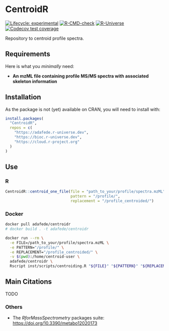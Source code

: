 
<!-- README.md is generated from README.Rmd. Please edit that file -->

# CentroidR

<!-- <img src='https://raw.githubusercontent.com/adafede/CentroidR/main/man/figures/logo.svg' align="right" height="139" /> -->

<!-- badges: start -->

[![Lifecycle:
experimental](https://img.shields.io/badge/lifecycle-experimental-orange.svg)](https://lifecycle.r-lib.org/articles/stages.html#experimental)
[![R-CMD-check](https://github.com/adafede/CentroidR/actions/workflows/R-CMD-check.yaml/badge.svg)](https://github.com/adafede/CentroidR/actions/workflows/R-CMD-check.yaml)
[![R-Universe](https://adafede.r-universe.dev/badges/CentroidR)](https://adafede.r-universe.dev/CentroidR)
[![Codecov test
coverage](https://codecov.io/gh/adafede/CentroidR/graph/badge.svg)](https://app.codecov.io/gh/adafede/CentroidR)
<!-- badges: end -->

Repository to centroid profile spectra.

## Requirements

Here is what you *minimally* need:

- **An mzML file containing profile MS/MS spectra with associated
  skeleton information**

## Installation

As the package is not (yet) available on CRAN, you will need to install
with:

``` r
install.packages(
  "CentroidR",
  repos = c(
    "https://adafede.r-universe.dev",
    "https://bioc.r-universe.dev",
    "https://cloud.r-project.org"
  )
)
```

## Use

### R

``` r
CentroidR::centroid_one_file(file = "path_to_your/profile/spectra.mzML",
                             pattern = "/profile/",
                             replacement = "/profile_centroided/")
```

### Docker

``` bash
docker pull adafede/centroidr
# docker build . -t adafede/centroidr
```

``` bash
docker run --rm \
  -e FILE=/path_to_your/profile/spectra.mzML \
  -e PATTERN="/profile/" \
  -e REPLACEMENT="/profile_centroided/" \
  -v $(pwd):/home/centroid-user \
  adafede/centroidr \
  Rscript inst/scripts/centroiding.R "${FILE}" "${PATTERN}" "${REPLACEMENT}"
```

## Main Citations

TODO

### Others

- The *RforMassSpectrometry* packages suite:
  <https://doi.org/10.3390/metabo12020173>
